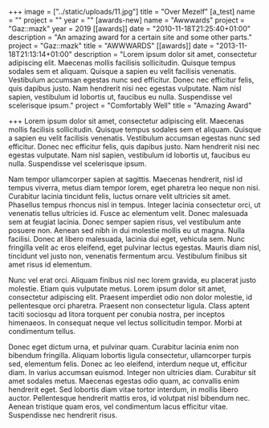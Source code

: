 +++
image = ["../static/uploads/11.jpg"]
title = "Over Mezelf"
[a_test]
name = ""
project = ""
year = ""
[awards-new]
name = "Awwwards"
project = "Gaz::mazk"
year = 2019
[[awards]]
date = "2010-11-18T21:25:40+01:00"
description = "An amazing award for a certain site and some other parts."
project = "Gaz::mazk"
title = "AWWWARDS"
[[awards]]
date = "2013-11-18T21:13:14+01:00"
description = "Lorem ipsum dolor sit amet, consectetur adipiscing elit. Maecenas mollis facilisis sollicitudin. Quisque tempus sodales sem et aliquam. Quisque a sapien eu velit facilisis venenatis. Vestibulum accumsan egestas nunc sed efficitur. Donec nec efficitur felis, quis dapibus justo. Nam hendrerit nisi nec egestas vulputate. Nam nisl sapien, vestibulum id lobortis ut, faucibus eu nulla. Suspendisse vel scelerisque ipsum."
project = "Comfortably Well"
title = "Amazing Award"

+++
Lorem ipsum dolor sit amet, consectetur adipiscing elit. Maecenas mollis facilisis sollicitudin. Quisque tempus sodales sem et aliquam. Quisque a sapien eu velit facilisis venenatis. Vestibulum accumsan egestas nunc sed efficitur. Donec nec efficitur felis, quis dapibus justo. Nam hendrerit nisi nec egestas vulputate. Nam nisl sapien, vestibulum id lobortis ut, faucibus eu nulla. Suspendisse vel scelerisque ipsum.

Nam tempor ullamcorper sapien at sagittis. Maecenas hendrerit, nisl id tempus viverra, metus diam tempor lorem, eget pharetra leo neque non nisi. Curabitur lacinia tincidunt felis, luctus ornare velit ultricies sit amet. Phasellus tempus rhoncus nisl in tempus. Integer lacinia consectetur orci, ut venenatis tellus ultricies id. Fusce ac elementum velit. Donec malesuada sem at feugiat lacinia. Donec semper sapien risus, vel vestibulum ante posuere non. Aenean sed nibh in dui molestie mollis eu ut magna. Nulla facilisi. Donec at libero malesuada, lacinia dui eget, vehicula sem. Nunc fringilla velit ac eros eleifend, eget pulvinar lectus egestas. Mauris diam nisl, tincidunt vel justo non, venenatis fermentum arcu. Vestibulum finibus sit amet risus id elementum.

Nunc vel erat orci. Aliquam finibus nisl nec lorem gravida, eu placerat justo molestie. Etiam quis vulputate metus. Lorem ipsum dolor sit amet, consectetur adipiscing elit. Praesent imperdiet odio non dolor molestie, id pellentesque orci pharetra. Praesent non consectetur ligula. Class aptent taciti sociosqu ad litora torquent per conubia nostra, per inceptos himenaeos. In consequat neque vel lectus sollicitudin tempor. Morbi at condimentum tellus.

Donec eget dictum urna, et pulvinar quam. Curabitur lacinia enim non bibendum fringilla. Aliquam lobortis ligula consectetur, ullamcorper turpis sed, elementum felis. Donec ac leo eleifend, interdum neque ut, efficitur diam. In varius accumsan euismod. Integer non ultricies diam. Curabitur sit amet sodales metus. Maecenas egestas odio quam, ac convallis enim hendrerit eget. Sed lobortis diam vitae tortor interdum, in mollis libero auctor. Pellentesque hendrerit mattis eros, id volutpat nisl bibendum nec. Aenean tristique quam eros, vel condimentum lacus efficitur vitae. Suspendisse nec hendrerit risus.